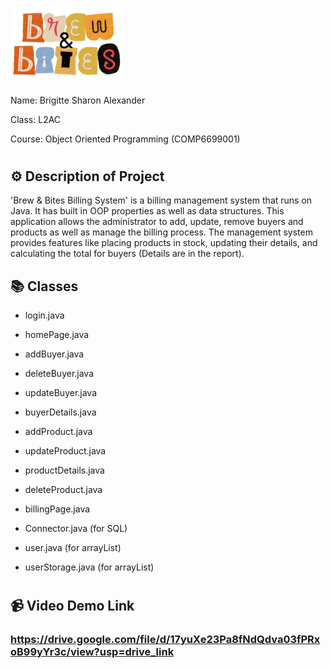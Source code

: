 # <img src="images/logonew2.png" width="180">

Name: Brigitte Sharon Alexander

Class: L2AC

Course: Object Oriented Programming (COMP6699001)

#

## ⚙️ Description of Project
'Brew & Bites Billing System' is a billing management system that runs on Java. It has built in OOP properties as well as data structures. This application allows the administrator to add, update, remove buyers and products as well as manage the billing process. The management system provides features like placing products in stock, updating their details, and calculating the total for buyers (Details are in the report).

## 📚 Classes
- login.java
- homePage.java
- addBuyer.java
- deleteBuyer.java
- updateBuyer.java
- buyerDetails.java
- addProduct.java
- updateProduct.java
- productDetails.java 
- deleteProduct.java
- billingPage.java

- Connector.java (for SQL)
- user.java (for arrayList)
- userStorage.java (for arrayList)

#

## 📹 Video Demo Link
### https://drive.google.com/file/d/17yuXe23Pa8fNdQdva03fPRxoB99yYr3c/view?usp=drive_link
